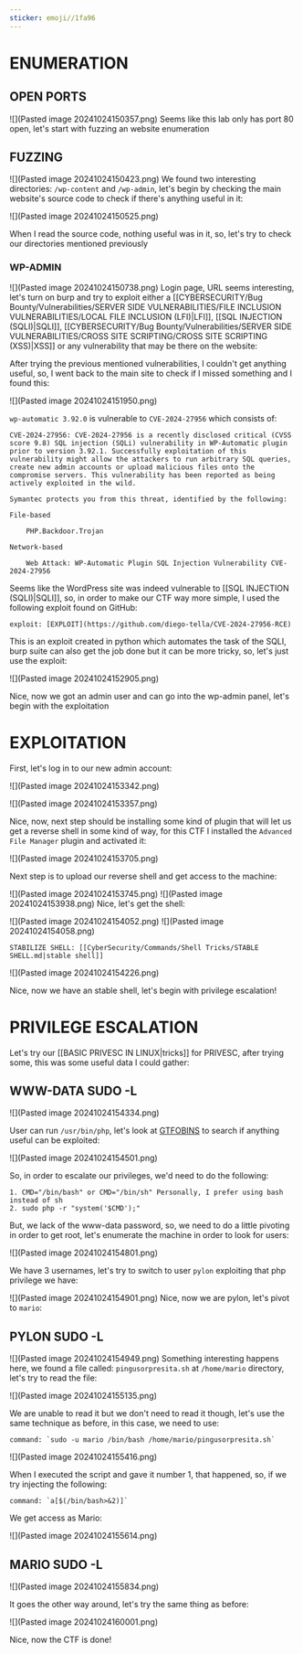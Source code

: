 ```yaml
---
sticker: emoji//1fa96
---
```

# ENUMERATION


## OPEN PORTS

![](Pasted image 20241024150357.png)
Seems like this lab only has port 80 open, let's start with fuzzing an website enumeration
## FUZZING

![](Pasted image 20241024150423.png)
We found two interesting directories: `/wp-content` and `/wp-admin`, let's begin by checking the main website's source code to check if there's anything useful in it:

![](Pasted image 20241024150525.png)

When I read the source code, nothing useful was in it, so, let's try to check our directories mentioned previously

### WP-ADMIN

![](Pasted image 20241024150738.png)
Login page, URL seems interesting, let's turn on burp and try to exploit either a [[CYBERSECURITY/Bug Bounty/Vulnerabilities/SERVER SIDE VULNERABILITIES/FILE INCLUSION VULNERABILITIES/LOCAL FILE INCLUSION (LFI)|LFI]], [[SQL INJECTION (SQLI)|SQLI]], [[CYBERSECURITY/Bug Bounty/Vulnerabilities/SERVER SIDE VULNERABILITIES/CROSS SITE SCRIPTING/CROSS SITE SCRIPTING (XSS)|XSS]] or any vulnerability that may be there on the website:

After trying the previous mentioned vulnerabilities, I couldn't get anything useful, so, I went back to the main site to check if I missed something and I found this:

![](Pasted image 20241024151950.png)

`wp-automatic 3.92.0` is vulnerable to `CVE-2024-27956` which consists of:

```ad-important
CVE-2024-27956: CVE-2024-27956 is a recently disclosed critical (CVSS score 9.8) SQL injection (SQLi) vulnerability in WP-Automatic plugin prior to version 3.92.1. Successfully exploitation of this vulnerability might allow the attackers to run arbitrary SQL queries, create new admin accounts or upload malicious files onto the compromise servers. This vulnerability has been reported as being actively exploited in the wild.

Symantec protects you from this threat, identified by the following:

File-based

    PHP.Backdoor.Trojan

Network-based

    Web Attack: WP-Automatic Plugin SQL Injection Vulnerability CVE-2024-27956
```

Seems like the WordPress site was indeed vulnerable to [[SQL INJECTION (SQLI)|SQLI]], so, in order to make our CTF way more simple, I used the following exploit found on GitHub:

```ad-hint
exploit: [EXPLOIT](https://github.com/diego-tella/CVE-2024-27956-RCE)
```

This is an exploit created in python which automates the task of the SQLI, burp suite can also get the job done but it can be more tricky, so, let's just use the exploit:

![](Pasted image 20241024152905.png)

Nice, now we got an admin user and can go into the wp-admin panel, let's begin with the exploitation

# EXPLOITATION

First, let's log in to our new admin account:

![](Pasted image 20241024153342.png)

![](Pasted image 20241024153357.png)

Nice, now, next step should be installing some kind of plugin that will let us get a reverse shell in some kind of way, for this CTF I installed the `Advanced File Manager` plugin and activated it:

![](Pasted image 20241024153705.png)

Next step is to upload our reverse shell and get access to the machine:

![](Pasted image 20241024153745.png)
![](Pasted image 20241024153938.png)
Nice, let's get the shell:

![](Pasted image 20241024154052.png)
![](Pasted image 20241024154058.png)
```ad-important
STABILIZE SHELL: [[CyberSecurity/Commands/Shell Tricks/STABLE SHELL.md|stable shell]]
```


![](Pasted image 20241024154226.png)

Nice, now we have an stable shell, let's begin with privilege escalation!

# PRIVILEGE ESCALATION


Let's try our [[BASIC PRIVESC IN LINUX|tricks]] for PRIVESC, after trying some, this was some useful data I could gather:

## WWW-DATA SUDO -L

![](Pasted image 20241024154334.png)

User can run `/usr/bin/php`, let's look at [GTFOBINS](https://gtfobins.github.io/) to search if anything useful can be exploited:


![](Pasted image 20241024154501.png)

So, in order to escalate our privileges, we'd need to do the following:

```ad-important
1. CMD="/bin/bash" or CMD="/bin/sh" Personally, I prefer using bash instead of sh
2. sudo php -r "system('$CMD');"
```

But, we lack of the www-data password, so, we need to do a little pivoting in order to get root, let's enumerate the machine in order to look for users:

![](Pasted image 20241024154801.png)

We have 3 usernames, let's try to switch to user `pylon` exploiting that php privilege we have:

![](Pasted image 20241024154901.png)
Nice, now we are pylon, let's pivot to `mario`:

## PYLON SUDO -L

![](Pasted image 20241024154949.png)
Something interesting happens here, we found a file called: `pingusorpresita.sh` at `/home/mario` directory, let's try to read the file:


![](Pasted image 20241024155135.png)

We are unable to read it but we don't need to read it though, let's use the same technique as before, in this case, we need to use:

```ad-hint
command: `sudo -u mario /bin/bash /home/mario/pingusorpresita.sh`
```

![](Pasted image 20241024155416.png)

When I executed the script and gave it number 1, that happened, so, if we try injecting the following:

```ad-hint
command: `a[$(/bin/bash>&2)]`
```

We get access as Mario:

![](Pasted image 20241024155614.png)


## MARIO SUDO -L


![](Pasted image 20241024155834.png)

It goes the other way around, let's try the same thing as before:

![](Pasted image 20241024160001.png)

Nice, now the CTF is done!

